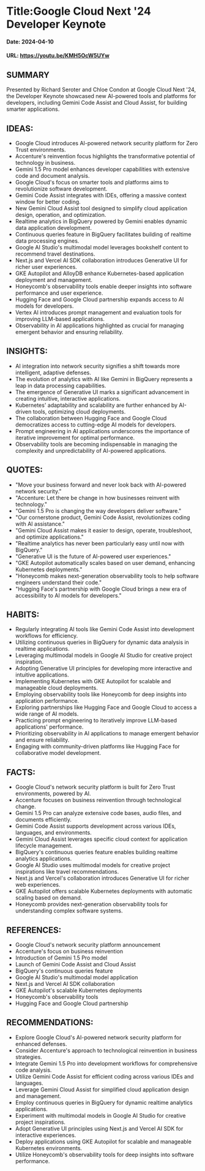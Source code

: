 # Title:Google Cloud Next '24 Developer Keynote
#### Date: 2024-04-10
#### URL: https://youtu.be/KMH5OcW5UYw



## SUMMARY

Presented by Richard Seroter and Chloe Condon at Google Cloud Next '24, the Developer Keynote showcased new AI-powered tools and platforms for developers, including Gemini Code Assist and Cloud Assist, for building smarter applications.

## IDEAS:

- Google Cloud introduces AI-powered network security platform for Zero Trust environments.
- Accenture's reinvention focus highlights the transformative potential of technology in business.
- Gemini 1.5 Pro model enhances developer capabilities with extensive code and document analysis.
- Google Cloud's focus on smarter tools and platforms aims to revolutionize software development.
- Gemini Code Assist integrates with IDEs, offering a massive context window for better coding.
- New Gemini Cloud Assist tool designed to simplify cloud application design, operation, and optimization.
- Realtime analytics in BigQuery powered by Gemini enables dynamic data application development.
- Continuous queries feature in BigQuery facilitates building of realtime data processing engines.
- Google AI Studio's multimodal model leverages bookshelf content to recommend travel destinations.
- Next.js and Vercel AI SDK collaboration introduces Generative UI for richer user experiences.
- GKE Autopilot and AlloyDB enhance Kubernetes-based application deployment and management.
- Honeycomb's observability tools enable deeper insights into software performance and user experience.
- Hugging Face and Google Cloud partnership expands access to AI models for developers.
- Vertex AI introduces prompt management and evaluation tools for improving LLM-based applications.
- Observability in AI applications highlighted as crucial for managing emergent behavior and ensuring reliability.

## INSIGHTS:

- AI integration into network security signifies a shift towards more intelligent, adaptive defenses.
- The evolution of analytics with AI like Gemini in BigQuery represents a leap in data processing capabilities.
- The emergence of Generative UI marks a significant advancement in creating intuitive, interactive applications.
- Kubernetes' adaptability and scalability are further enhanced by AI-driven tools, optimizing cloud deployments.
- The collaboration between Hugging Face and Google Cloud democratizes access to cutting-edge AI models for developers.
- Prompt engineering in AI applications underscores the importance of iterative improvement for optimal performance.
- Observability tools are becoming indispensable in managing the complexity and unpredictability of AI-powered applications.

## QUOTES:

- "Move your business forward and never look back with AI-powered network security."
- "Accenture: Let there be change in how businesses reinvent with technology."
- "Gemini 1.5 Pro is changing the way developers deliver software."
- "Our cornerstone product, Gemini Code Assist, revolutionizes coding with AI assistance."
- "Gemini Cloud Assist makes it easier to design, operate, troubleshoot, and optimize applications."
- "Realtime analytics has never been particularly easy until now with BigQuery."
- "Generative UI is the future of AI-powered user experiences."
- "GKE Autopilot automatically scales based on user demand, enhancing Kubernetes deployments."
- "Honeycomb makes next-generation observability tools to help software engineers understand their code."
- "Hugging Face's partnership with Google Cloud brings a new era of accessibility to AI models for developers."

## HABITS:

- Regularly integrating AI tools like Gemini Code Assist into development workflows for efficiency.
- Utilizing continuous queries in BigQuery for dynamic data analysis in realtime applications.
- Leveraging multimodal models in Google AI Studio for creative project inspiration.
- Adopting Generative UI principles for developing more interactive and intuitive applications.
- Implementing Kubernetes with GKE Autopilot for scalable and manageable cloud deployments.
- Employing observability tools like Honeycomb for deep insights into application performance.
- Exploring partnerships like Hugging Face and Google Cloud to access a wide range of AI models.
- Practicing prompt engineering to iteratively improve LLM-based applications' performance.
- Prioritizing observability in AI applications to manage emergent behavior and ensure reliability.
- Engaging with community-driven platforms like Hugging Face for collaborative model development.

## FACTS:

- Google Cloud's network security platform is built for Zero Trust environments, powered by AI.
- Accenture focuses on business reinvention through technological change.
- Gemini 1.5 Pro can analyze extensive code bases, audio files, and documents efficiently.
- Gemini Code Assist supports development across various IDEs, languages, and environments.
- Gemini Cloud Assist leverages specific cloud context for application lifecycle management.
- BigQuery's continuous queries feature enables building realtime analytics applications.
- Google AI Studio uses multimodal models for creative project inspirations like travel recommendations.
- Next.js and Vercel's collaboration introduces Generative UI for richer web experiences.
- GKE Autopilot offers scalable Kubernetes deployments with automatic scaling based on demand.
- Honeycomb provides next-generation observability tools for understanding complex software systems.

## REFERENCES:

- Google Cloud's network security platform announcement
- Accenture's focus on business reinvention
- Introduction of Gemini 1.5 Pro model
- Launch of Gemini Code Assist and Cloud Assist
- BigQuery's continuous queries feature
- Google AI Studio's multimodal model application
- Next.js and Vercel AI SDK collaboration
- GKE Autopilot's scalable Kubernetes deployments
- Honeycomb's observability tools
- Hugging Face and Google Cloud partnership

## RECOMMENDATIONS:

- Explore Google Cloud's AI-powered network security platform for enhanced defenses.
- Consider Accenture's approach to technological reinvention in business strategies.
- Integrate Gemini 1.5 Pro into development workflows for comprehensive code analysis.
- Utilize Gemini Code Assist for efficient coding across various IDEs and languages.
- Leverage Gemini Cloud Assist for simplified cloud application design and management.
- Employ continuous queries in BigQuery for dynamic realtime analytics applications.
- Experiment with multimodal models in Google AI Studio for creative project inspirations.
- Adopt Generative UI principles using Next.js and Vercel AI SDK for interactive experiences.
- Deploy applications using GKE Autopilot for scalable and manageable Kubernetes environments.
- Utilize Honeycomb's observability tools for deep insights into software performance.